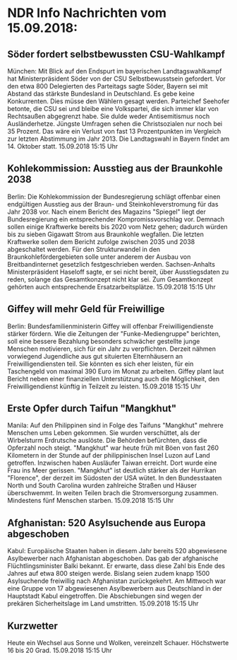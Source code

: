 # NDR Info Nachrichten vom 15.09.2018:


## Söder fordert selbstbewussten CSU-Wahlkampf
München: Mit Blick auf den Endspurt im bayerischen Landtagswahlkampf hat Ministerpräsident Söder von der CSU Selbstbewusstsein gefordert. Vor den etwa 800 Delegierten des Parteitags sagte Söder, Bayern sei mit Abstand das stärkste Bundesland in Deutschland. Es gebe keine Konkurrenten. Dies müsse den Wählern gesagt werden. Parteichef Seehofer betonte, die CSU sei und bleibe eine Volkspartei, die sich immer klar von Rechtsaußen abgegrenzt habe. Sie dulde weder Antisemitismus noch Ausländerhetze. Jüngste Umfragen sehen die Christsozialen nur noch bei 35 Prozent. Das wäre ein Verlust von fast 13 Prozentpunkten im Vergleich zur letzten Abstimmung im Jahr 2013. Die Landtagswahl in Bayern findet am 14. Oktober statt. 15.09.2018 15:15 Uhr 

## Kohlekommission: Ausstieg aus der Braunkohle 2038
Berlin: Die Kohlekommission der Bundesregierung schlägt offenbar einen endgültigen Ausstieg aus der Braun- und Steinkohleverstromung für das Jahr 2038 vor. Nach einem Bericht des Magazins "Spiegel" liegt der Bundesregierung ein entsprechender Kompromissvorschlag vor. Demnach sollen einige Kraftwerke bereits bis 2020 vom Netz gehen; dadurch würden bis zu sieben Gigawatt Strom aus Braunkohle wegfallen. Die letzten Kraftwerke sollen dem Bericht zufolge zwischen 2035 und 2038 abgeschaltet werden. Für den Strukturwandel in den Braunkohlefördergebieten solle unter anderem der Ausbau von Breitbandinternet gesetzlich festgeschrieben werden. Sachsen-Anhalts Ministerpräsident Haseloff sagte, er sei nicht bereit, über Ausstiegsdaten zu reden, solange das Gesamtkonzept  nicht klar sei. Zum Gesamtkonzept gehörten auch entsprechende Ersatzarbeitsplätze. 15.09.2018 15:15 Uhr 

## Giffey will mehr Geld für Freiwillige
Berlin:	Bundesfamilienministerin Giffey will offenbar Freiwilligendienste stärker fördern. Wie die Zeitungen der "Funke-Mediengruppe" berichten, soll eine bessere Bezahlung besonders schwächer gestellte junge Menschen motivieren, sich für ein Jahr zu verpflichten. Derzeit nähmen vorwiegend Jugendliche aus gut situierten Elternhäusern an Freiwilligendiensten teil. Sie könnten es sich eher leisten, für ein Taschengeld von maximal 390 Euro im Monat zu arbeiten. Giffey plant laut Bericht neben einer finanziellen Unterstützung auch die Möglichkeit, den Freiwilligendienst künftig in Teilzeit zu leisten. 15.09.2018 15:15 Uhr 

## Erste Opfer durch Taifun "Mangkhut"
Manila: Auf den Philippinen sind in Folge des Taifuns "Mangkhut" mehrere Menschen ums Leben gekommen. Sie wurden verschüttet, als der Wirbelsturm Erdrutsche auslöste. Die Behörden befürchten, dass die Opferzahl noch steigt. "Mangkhut" war heute früh mit Böen von fast 260 Kilometern in der Stunde auf der philippinischen Insel Luzon auf Land getroffen. Inzwischen haben Ausläufer Taiwan erreicht. Dort wurde eine Frau ins Meer gerissen. "Mangkhut" ist deutlich stärker als der Hurrikan "Florence", der derzeit im Südosten der USA wütet. In den Bundesstaaten North und South Carolina wurden zahlreiche Straßen und Häuser überschwemmt. In weiten Teilen brach die Stromversorgung zusammen. Mindestens fünf Menschen starben. 15.09.2018 15:15 Uhr 

## Afghanistan: 520 Asylsuchende aus Europa abgeschoben
Kabul: Europäische Staaten haben in diesem Jahr bereits 520 abgewiesene Asylbewerber nach Afghanistan abgeschoben. Das gab der afghanische Flüchtlingsminister Balki bekannt. Er erwarte, dass diese Zahl bis Ende des Jahres auf etwa 800 steigen werde. Bislang seien zudem knapp 1500 Asylsuchende freiwillig nach Afghanistan zurückgekehrt. Am Mittwoch war eine Gruppe von 17 abgewiesenen Asylbewerbern aus Deutschland in der Hauptstadt Kabul eingetroffen. Die Abschiebungen sind wegen der prekären Sicherheitslage im Land umstritten. 15.09.2018 15:15 Uhr 

## Kurzwetter
Heute ein Wechsel aus Sonne und Wolken, vereinzelt Schauer. Höchstwerte 16 bis 20 Grad. 15.09.2018 15:15 Uhr 
